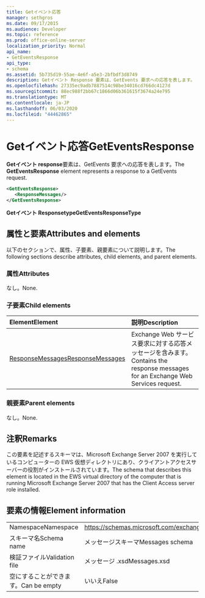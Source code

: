 ```yaml
---
title: Getイベント応答
manager: sethgros
ms.date: 09/17/2015
ms.audience: Developer
ms.topic: reference
ms.prod: office-online-server
localization_priority: Normal
api_name:
- GetEventsResponse
api_type:
- schema
ms.assetid: 5b735d19-55ae-4e6f-a5e3-2bfbdf3d8749
description: Getイベント Response 要素は、GetEvents 要求への応答を表します。
ms.openlocfilehash: 27335ec9adb7887514c98be34016cd766dc4127d
ms.sourcegitcommit: 88ec988f2bb67c1866d06b361615f3674a24e795
ms.translationtype: MT
ms.contentlocale: ja-JP
ms.lasthandoff: 06/03/2020
ms.locfileid: "44462865"
---
```

# <a name="geteventsresponse"></a><span data-ttu-id="6281b-103">Getイベント応答</span><span class="sxs-lookup"><span data-stu-id="6281b-103">GetEventsResponse</span></span>

<span data-ttu-id="6281b-104">**Getイベント response**要素は、GetEvents 要求への応答を表します。</span><span class="sxs-lookup"><span data-stu-id="6281b-104">The **GetEventsResponse** element represents a response to a GetEvents request.</span></span> 
  
```xml
<GetEventsResponse>
   <ResponseMessages/>
</GetEventsResponse>
```

 <span data-ttu-id="6281b-105">**Getイベント Responsetype**</span><span class="sxs-lookup"><span data-stu-id="6281b-105">**GetEventsResponseType**</span></span>
## <a name="attributes-and-elements"></a><span data-ttu-id="6281b-106">属性と要素</span><span class="sxs-lookup"><span data-stu-id="6281b-106">Attributes and elements</span></span>

<span data-ttu-id="6281b-107">以下のセクションで、属性、子要素、親要素について説明します。</span><span class="sxs-lookup"><span data-stu-id="6281b-107">The following sections describe attributes, child elements, and parent elements.</span></span>
  
### <a name="attributes"></a><span data-ttu-id="6281b-108">属性</span><span class="sxs-lookup"><span data-stu-id="6281b-108">Attributes</span></span>

<span data-ttu-id="6281b-109">なし。</span><span class="sxs-lookup"><span data-stu-id="6281b-109">None.</span></span>
  
### <a name="child-elements"></a><span data-ttu-id="6281b-110">子要素</span><span class="sxs-lookup"><span data-stu-id="6281b-110">Child elements</span></span>

|<span data-ttu-id="6281b-111">**Element**</span><span class="sxs-lookup"><span data-stu-id="6281b-111">**Element**</span></span>|<span data-ttu-id="6281b-112">**説明**</span><span class="sxs-lookup"><span data-stu-id="6281b-112">**Description**</span></span>|
|:-----|:-----|
|[<span data-ttu-id="6281b-113">ResponseMessages</span><span class="sxs-lookup"><span data-stu-id="6281b-113">ResponseMessages</span></span>](responsemessages.md) <br/> |<span data-ttu-id="6281b-114">Exchange Web サービス要求に対する応答メッセージを含みます。</span><span class="sxs-lookup"><span data-stu-id="6281b-114">Contains the response messages for an Exchange Web Services request.</span></span>  <br/> |
   
### <a name="parent-elements"></a><span data-ttu-id="6281b-115">親要素</span><span class="sxs-lookup"><span data-stu-id="6281b-115">Parent elements</span></span>

<span data-ttu-id="6281b-116">なし。</span><span class="sxs-lookup"><span data-stu-id="6281b-116">None.</span></span>
  
## <a name="remarks"></a><span data-ttu-id="6281b-117">注釈</span><span class="sxs-lookup"><span data-stu-id="6281b-117">Remarks</span></span>

<span data-ttu-id="6281b-118">この要素を記述するスキーマは、Microsoft Exchange Server 2007 を実行しているコンピューターの EWS 仮想ディレクトリにあり、クライアントアクセスサーバーの役割がインストールされています。</span><span class="sxs-lookup"><span data-stu-id="6281b-118">The schema that describes this element is located in the EWS virtual directory of the computer that is running Microsoft Exchange Server 2007 that has the Client Access server role installed.</span></span>
  
## <a name="element-information"></a><span data-ttu-id="6281b-119">要素の情報</span><span class="sxs-lookup"><span data-stu-id="6281b-119">Element information</span></span>

|||
|:-----|:-----|
|<span data-ttu-id="6281b-120">Namespace</span><span class="sxs-lookup"><span data-stu-id="6281b-120">Namespace</span></span>  <br/> |https://schemas.microsoft.com/exchange/services/2006/messages  <br/> |
|<span data-ttu-id="6281b-121">スキーマ名</span><span class="sxs-lookup"><span data-stu-id="6281b-121">Schema name</span></span>  <br/> |<span data-ttu-id="6281b-122">メッセージスキーマ</span><span class="sxs-lookup"><span data-stu-id="6281b-122">Messages schema</span></span>  <br/> |
|<span data-ttu-id="6281b-123">検証ファイル</span><span class="sxs-lookup"><span data-stu-id="6281b-123">Validation file</span></span>  <br/> |<span data-ttu-id="6281b-124">メッセージ .xsd</span><span class="sxs-lookup"><span data-stu-id="6281b-124">Messages.xsd</span></span>  <br/> |
|<span data-ttu-id="6281b-125">空にすることができます。</span><span class="sxs-lookup"><span data-stu-id="6281b-125">Can be empty</span></span>  <br/> |<span data-ttu-id="6281b-126">いいえ</span><span class="sxs-lookup"><span data-stu-id="6281b-126">False</span></span>  <br/> |
   

